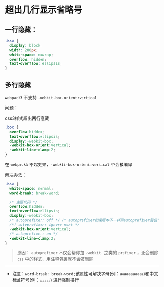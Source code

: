 # 超出几行显示省略号

## 一行隐藏：

```css
.box {
  display: block;
  width: 200px;
  white-space: nowrap;
  overflow: hidden;
  text-overflow: ellipsis;
}
```

## 多行隐藏

`webpack3` 不支持 `-webkit-box-orient:vertical`

问题：

css3样式超出两行隐藏

```css
.box {
  overflow:hidden;
  text-overflow:ellipsis;
  display:-webkit-box;
  -webkit-box-orient:vertical;
  -webkit-line-clamp:2;
}
```

在 `webpack3` 不起效果，`-webkit-box-orient:vertical` 不会被编译

解决办法：

```css
.box {
  white-space: normal;
  word-break: break-word;

  /* 主要代码 */
  overflow:hidden;
  text-overflow:ellipsis;
  display:-webkit-box;
  /* autoprefixer: off */ /* autoprefixer如果版本不一样则autoprefixer警告'Autoprefixer applies control comment to whole block, not to next rules.'，可以使用下面一行的替代 */
  /*! autoprefixer: ignore next */
  -webkit-box-orient:vertical;
  /* autoprefixer: on */
  -webkit-line-clamp:2;
}
```

> 原因：
> `autoprefixer` 不仅会帮你加 `-webkit-` 之类的 `prefixer` ，还会删除 `css` 中的样式，用注释包裹就不会被删除

--------------------------

- 注意：`word-break: break-word;`该属性可解决字母(例：`aaaaaaaaaaa`)和中文标点符号(例：`。。。。。。`) 进行强制换行
